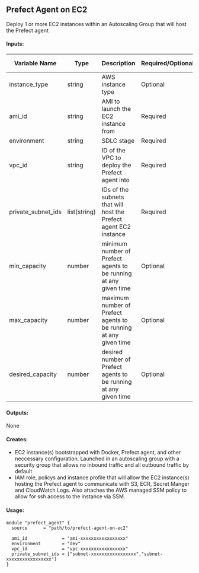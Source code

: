 ## Prefect Agent on EC2
Deploy 1 or more EC2 instances within an Autoscaling Group that will host the Prefect agent

#### Inputs:
| Variable Name | Type | Description | Required/Optional | Default Value |
|-------------|-------------|-------------|-------------|-------------|
| instance_type | string | AWS instance type | Optional | t3.medium |
| ami_id | string | AMI to launch the EC2 instance from | Required | none |
| environment | string | SDLC stage | Required | none |
| vpc_id | string | ID of the VPC to deploy the Prefect agent into | Required | none |
| private_subnet_ids | list(string) | IDs of the subnets that will host the Prefect agent EC2 instance | Required | none |
| min_capacity | number | minimum number of Prefect agents to be running at any given time | Optional | 1 |
| max_capacity | number | maximum number of Prefect agents to be running at any given time | Optional | 1 |
| desired_capacity | number | desired number of Prefect agents to be running at any given time | Optional | 1 |

#### Outputs:
None

#### Creates:
* EC2 instance(s) bootstrapped with Docker, Prefect agent, and other neccessary configuration.  Launched in an autoscaling group with a security group that allows no inbound traffic and all outbound traffic by default
* IAM role, policys and instance profile that will allow the EC2 instance(s) hosting the Prefect agent to communicate with S3, ECR, Secret Manger and CloudWatch Logs. Also attaches the AWS managed SSM policy to allow for ssh access to the instance via SSM.

#### Usage:
```
module "prefect_agent" {
  source      = "path/to/prefect-agent-on-ec2"

  ami_id             = "ami-xxxxxxxxxxxxxxxxx"
  environment        = "dev"
  vpc_id             = "vpc-xxxxxxxxxxxxxxxxx"
  private_subnet_ids = ["subnet-xxxxxxxxxxxxxxxxx","subnet-xxxxxxxxxxxxxxxxx"]
}
```